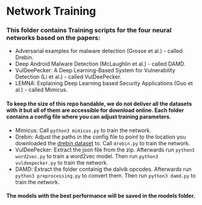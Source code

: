 # Network Training

### This folder contains Training scripts for the four neural networks based on the papers:

* Adversarial examples for malware detection (Grosse et al.) - called Drebin.
* Deep Android Malware Detection (McLaughlin et al.) - called DAMD.
* VulDeePecker: A Deep Learning-Based System for Vulnerability Detection (Li et al.) - called VulDeePecker.
* LEMNA: Explaining Deep Learning based Security Applications (Guo et al.) - called Mimicus.

#### To keep the size of this repo handable, we do not deliver all the datasets with it but all of them are accessible for download online. Each folder contains a config file where you can adjust training parameters.
* Mimicus: Call `python3 mimicus.py` to train the network.
* Drebin: Adjust the paths in the config file to point to the location you downloaded the [drebin dataset](https://www.sec.cs.tu-bs.de/~danarp/drebin/) to. Call `drebin.py` to train the network.
* VulDeePecker: Extract the json file from the zip. Afterwards run `python3 word2vec.py` to train a word2vec model. Then run `python3 vuldeepecker.py` to train the network.
* DAMD: Extract the folder containig the dalvik opcodes. Afterwards run `python3 preprocessing.py` to convert them. Then run `python3 damd.py` to train the network.

#### The models with the best performance will be saved in the models folder.